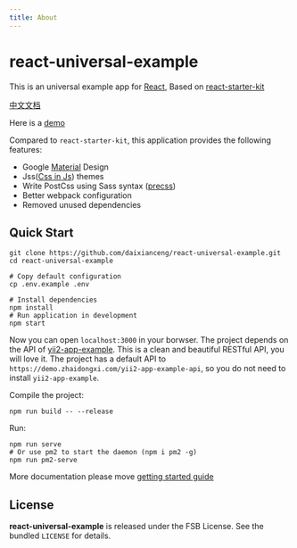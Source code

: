 ```yaml
---
title: About
---
```


# react-universal-example

This is an universal example app for [React](https://github.com/facebook/react), Based on [react-starter-kit](https://github.com/kriasoft/react-starter-kit/tree/feature/redux)

[中文文档](https://github.com/daixianceng/react-universal-example/blob/master/README.zh_CN.md)

Here is a [demo](https://demo.zhaidongxi.com/react-universal-example/)

Compared to `react-starter-kit`, this application provides the following features:

- Google [Material](https://github.com/mui-org/material-ui) Design
- Jss([Css in Js](http://cssinjs.org/)) themes
- Write PostCss using Sass syntax ([precss](https://github.com/jonathantneal/precss))
- Better webpack configuration
- Removed unused dependencies

## Quick Start

```
git clone https://github.com/daixianceng/react-universal-example.git
cd react-universal-example

# Copy default configuration
cp .env.example .env

# Install dependencies
npm install
# Run application in development
npm start
```

Now you can open `localhost:3000` in your borwser. The project depends on the API of [yii2-app-example](https://github.com/daixianceng/yii2-app-example). This is a clean and beautiful RESTful API, you will love it. The project has a default API to `https://demo.zhaidongxi.com/yii2-app-example-api`, so you do not need to install `yii2-app-example`.

Compile the project:

```
npm run build -- --release
```

Run:

```
npm run serve
# Or use pm2 to start the daemon (npm i pm2 -g)
npm run pm2-serve
```

More documentation please move [getting started guide](https://github.com/kriasoft/react-starter-kit/blob/feature/redux/docs/getting-started.md)

## License

**react-universal-example** is released under the FSB License. See the bundled `LICENSE` for details.
